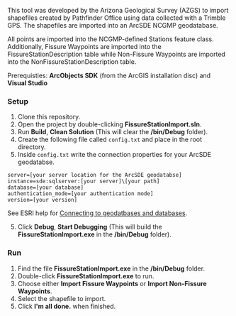 This tool was developed by the Arizona Geological Survey (AZGS) to import shapefiles created by Pathfinder Office using data collected with a Trimble GPS. The shapefiles are imported into an ArcSDE NCGMP geodatabase.

All points are imported into the NCGMP-defined Stations feature class. Additionally, Fissure Waypoints are imported into the FissureStationDescription table while Non-Fissure Waypoints are imported into the NonFissureStationDescription table.

Prerequisties: **ArcObjects SDK** (from the ArcGIS installation disc) and **Visual Studio**

### Setup

1. Clone this repository.
2. Open the project by double-clicking **FissureStationImport.sln**.
3. Run **Build**, **Clean Solution** (This will clear the **/bin/Debug** folder).
4. Create the following file called `config.txt` and place in the root directory.
5. Inside `config.txt` write the connection properties for your ArcSDE geodatabse.
  ```
  server=[your server location for the ArcSDE geodatabse]
  instance=sde:sqlserver:[your server]\[your path]
  database=[your database]
  authentication_mode=[your authentication mode]
  version=[your version]
  ```
  See ESRI help for [Connecting to geodatbases and databases](http://resources.arcgis.com/en/help/arcobjects-net/conceptualhelp/0001/0001000003s8000000.htm).

5. Click **Debug**, **Start Debugging** (This will build the **FissureStationImport.exe** in the **/bin/Debug** folder).

### Run

1. Find the file **FissureStationImport.exe** in the **/bin/Debug** folder.
3. Double-click **FissureStationImport.exe** to run.
4. Choose either **Import Fissure Waypoints** or **Import Non-Fissure Waypoints**.
5. Select the shapefile to import.
6. Click **I'm all done.** when finished.